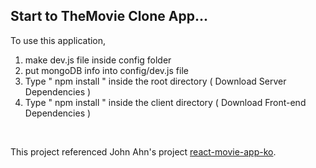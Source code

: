 ## Start to TheMovie Clone App...

To use this application,

1. make dev.js file inside config folder 
2. put mongoDB info into config/dev.js file 
3. Type " npm install " inside the root directory   ( Download Server Dependencies ) 
4. Type " npm install " inside the client directory ( Download Front-end Dependencies )

<br />

This project referenced John Ahn's project [react-movie-app-ko](https://github.com/jaewonhimnae/react-movie-app-ko).
